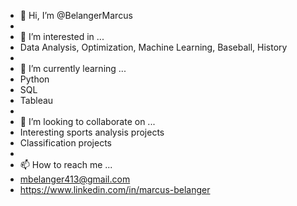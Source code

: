 - 👋 Hi, I’m @BelangerMarcus
- 
- 👀 I’m interested in ...
- Data Analysis, Optimization, Machine Learning, Baseball, History
- 
- 🌱 I’m currently learning ...
- Python
- SQL
- Tableau
- 
- 💞️ I’m looking to collaborate on ...
- Interesting sports analysis projects
- Classification projects
-
- 📫 How to reach me ...
- mbelanger413@gmail.com
- https://www.linkedin.com/in/marcus-belanger
